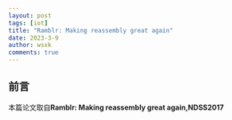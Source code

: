 ```yaml
---
layout: post
tags: [iot]
title: "Ramblr: Making reassembly great again"
date: 2023-3-9
author: wsxk
comments: true
---
```




## 前言<br>
本篇论文取自**Ramblr: Making reassembly great again,NDSS2017**<br>
